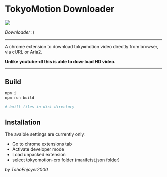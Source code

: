 # TokyoMotion Downloader

<img src="https://i.ibb.co/j47Z9Hs/logo.gif">

*Downloader* 
:)
<hr>
A chrome extension to download tokyomotion video directly from browser, via cURL or Aria2.

**Unlike youtube-dl this is able to download HD video.**

<hr>

## Build
```sh
npm i
npm run build

# built files in dist directory
```

## Installation

The avaible settings are currently only:
-   Go to chrome extensions tab
-   Activate developer mode
-   Load unpacked extension
-   select tokyomotion-crx folder (manifetst.json folder)

*by TohoEnjoyer2000*